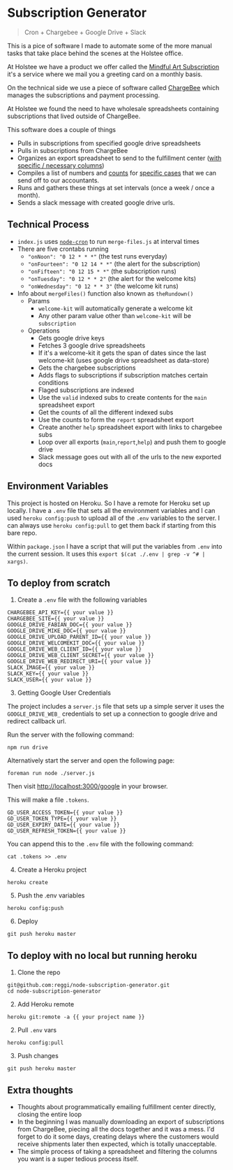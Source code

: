 # Subscription Generator

> Cron + Chargebee + Google Drive + Slack

This is a pice of software I made to automate some of the more manual tasks that take place behind the scenes at the Holstee office.

At Holstee we have a product we offer called the [Mindful Art Subscription](https://www.holstee.com/pages/subscription) it's a service where we mail you a greeting card on a monthly basis.

On the technical side we use a piece of software called [ChargeBee](https://www.chargebee.com/) which manages the subscriptions and payment processing.

At Holstee we found the need to have wholesale spreadsheets containing subscriptions that lived outside of ChargeBee.

This software does a couple of things

* Pulls in subscriptions from specified google drive spreadsheets
* Pulls in subscriptions from ChargeBee
* Organizes an export spreadsheet to send to the fulfillment center ([with specific / necessary columns](https://github.com/reggi/node-subscription-generator/blob/master/format-subs.js#L32-L42))
* Compiles a list of numbers and [counts](https://github.com/reggi/node-subscription-generator/blob/master/merge-files.js#L169-L185) for [specific cases](https://github.com/reggi/node-subscription-generator/blob/master/filter-subs.js#L40-L105) that we can send off to our accountants.
* Runs and gathers these things at set intervals (once a week / once a month).
* Sends a slack message with created google drive urls.

## Technical Process

* `index.js` uses [`node-cron`](https://github.com/ncb000gt/node-cron) to run `merge-files.js` at interval times
* There are five crontabs running
  * `"onNoon": "0 12 * * *"` (the test runs everyday)
  * `"onFourteen": "0 12 14 * *"` (the alert for the subscription)
  * `"onFifteen": "0 12 15 * *"` (the subscription runs)
  * `"onTuesday": "0 12 * * 2"` (the alert for the welcome kits)
  * `"onWednesday": "0 12 * * 3"` (the welcome kit runs)
* Info about `mergeFiles()` function also known as `theRundown()`
  * Params
    * `welcome-kit` will automatically generate a welcome kit
    * Any other param value other than `welcome-kit` will be `subscription`
  * Operations
    * Gets google drive keys
    * Fetches 3 google drive spreadsheets
    * If it's a welcome-kit it gets the span of dates since the last welcome-kit (uses google drive spreadsheet as data-store)
    * Gets the chargebee subscriptions
    * Adds flags to subscriptions if subscription matches certain conditions
    * Flaged subscriptions are indexed
    * Use the `valid` indexed subs to create contents for the `main` spreadsheet export
    * Get the counts of all the different indexed subs
    * Use the counts to form the `report` spreadsheet export
    * Create another `help` spreadsheet export with links to chargebee subs
    * Loop over all exports (`main`,`report`,`help`) and push them to google drive
    * Slack message goes out with all of the urls to the new exported docs

## Environment Variables

This project is hosted on Heroku. So I have a remote for Heroku set up locally. I have a `.env` file that sets all the environment variables and I can used `heroku config:push` to upload all of the `.env` variables to the server. I can always use `heroku config:pull` to get them back if starting from this bare repo.

Within `package.json` I have a script that will put the variables from `.env` into the current session. It uses this `export $(cat ./.env | grep -v ^# | xargs)`.

## To deploy from scratch

1. Create a `.env` file with the following variables

```
CHARGEBEE_API_KEY={{ your value }}
CHARGEBEE_SITE={{ your value }}
GOOGLE_DRIVE_FABIAN_DOC={{ your value }}
GOOGLE_DRIVE_MIKE_DOC={{ your value }}
GOOGLE_DRIVE_UPLOAD_PARENT_ID={{ your value }}
GOOGLE_DRIVE_WELCOMEKIT_DOC={{ your value }}
GOOGLE_DRIVE_WEB_CLIENT_ID={{ your value }}
GOOGLE_DRIVE_WEB_CLIENT_SECRET={{ your value }}
GOOGLE_DRIVE_WEB_REDIRECT_URI={{ your value }}
SLACK_IMAGE={{ your value }}
SLACK_KEY={{ your value }}
SLACK_USER={{ your value }}
```

3. Getting Google User Credentials

The project includes a `server.js` file that sets up a simple server it uses the `GOOGLE_DRIVE_WEB_` credentials to set up a connection to google drive and redirect callback url.

Run the server with the following command:

```
npm run drive
```

Alternatively start the server and open the following page:

```
foreman run node ./server.js
```

Then visit [http://localhost:3000/google](http://localhost:3000/google) in your browser.

This will make a file `.tokens`.

```
GD_USER_ACCESS_TOKEN={{ your value }}
GD_USER_TOKEN_TYPE={{ your value }}
GD_USER_EXPIRY_DATE={{ your value }}
GD_USER_REFRESH_TOKEN={{ your value }}
```

You can append this to the `.env` file with the following command:

```
cat .tokens >> .env
```

4. Create a Heroku project

```
heroku create
```

5. Push the .env variables

```
heroku config:push
```

6. Deploy

```
git push heroku master
```

## To deploy with no local but running heroku

1. Clone the repo

```
git@github.com:reggi/node-subscription-generator.git
cd node-subscription-generator
```

2. Add Heroku remote

```
heroku git:remote -a {{ your project name }}
```

2. Pull `.env` vars

```
heroku config:pull
```

3. Push changes

```
git push heroku master
```

## Extra thoughts

* Thoughts about programmatically emailing fulfillment center directly, closing the entire loop
* In the beginning I was manually downloading an export of subscriptions from ChargeBee, piecing all the docs together and it was a mess. I'd forget to do it some days, creating delays where the customers would receive shipments later then expected, which is totally unacceptable.
* The simple process of taking a spreadsheet and filtering the columns you want is a super tedious process itself.
